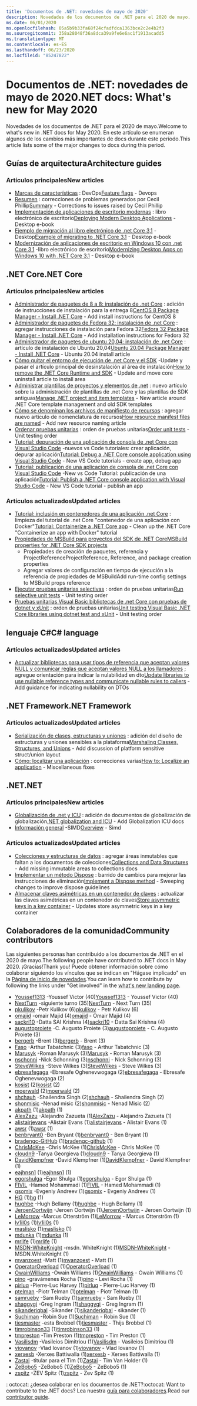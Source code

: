 ```yaml
---
title: 'Documentos de .NET: novedades de mayo de 2020'
description: Novedades de los documentos de .NET para el 2020 de mayo.
ms.date: 06/01/2020
ms.openlocfilehash: 05a5b9b33fa68f24cfadfdca1363bce2c2e4b2f3
ms.sourcegitcommit: 358a28048f36a8dca39a9fe6e6ac1f1913acadd5
ms.translationtype: MT
ms.contentlocale: es-ES
ms.lasthandoff: 06/23/2020
ms.locfileid: "85247822"
---
```

# <a name="net-docs-whats-new-for-may-2020"></a><span data-ttu-id="8658a-103">Documentos de .NET: novedades de mayo de 2020</span><span class="sxs-lookup"><span data-stu-id="8658a-103">.NET docs: What's new for May 2020</span></span>

<span data-ttu-id="8658a-104">Novedades de los documentos de .NET para el 2020 de mayo.</span><span class="sxs-lookup"><span data-stu-id="8658a-104">Welcome to what's new in .NET docs for May 2020.</span></span> <span data-ttu-id="8658a-105">En este artículo se enumeran algunos de los cambios más importantes de docs durante este período.</span><span class="sxs-lookup"><span data-stu-id="8658a-105">This article lists some of the major changes to docs during this period.</span></span>

## <a name="architecture-guides"></a><span data-ttu-id="8658a-106">Guías de arquitectura</span><span class="sxs-lookup"><span data-stu-id="8658a-106">Architecture guides</span></span>

### <a name="new-articles"></a><span data-ttu-id="8658a-107">Artículos principales</span><span class="sxs-lookup"><span data-stu-id="8658a-107">New articles</span></span>

- <span data-ttu-id="8658a-108">[Marcas de características](../architecture/cloud-native/feature-flags.md) : DevOps</span><span class="sxs-lookup"><span data-stu-id="8658a-108">[Feature flags](../architecture/cloud-native/feature-flags.md) - Devops</span></span>
- <span data-ttu-id="8658a-109">[Resumen](../architecture/cloud-native/summary.md) : correcciones de problemas generados por Cecil Phillip</span><span class="sxs-lookup"><span data-stu-id="8658a-109">[Summary](../architecture/cloud-native/summary.md) - Corrections to issues raised by Cecil Phillip</span></span>
- <span data-ttu-id="8658a-110">[Implementación de aplicaciones de escritorio modernas](../architecture/modernize-desktop/deploy-modern-applications.md) : libro electrónico de escritorio</span><span class="sxs-lookup"><span data-stu-id="8658a-110">[Deploying Modern Desktop Applications](../architecture/modernize-desktop/deploy-modern-applications.md) - Desktop e-book</span></span>
- <span data-ttu-id="8658a-111">[Ejemplo de migración al libro electrónico de .net Core 3,1](../architecture/modernize-desktop/example-migration-core.md) -Desktop</span><span class="sxs-lookup"><span data-stu-id="8658a-111">[Example of migrating to .NET Core 3.1](../architecture/modernize-desktop/example-migration-core.md) - Desktop e-book</span></span>
- <span data-ttu-id="8658a-112">[Modernización de aplicaciones de escritorio en Windows 10 con .net Core 3,1](../architecture/modernize-desktop/index.md) -libro electrónico de escritorio</span><span class="sxs-lookup"><span data-stu-id="8658a-112">[Modernizing Desktop Apps on Windows 10 with .NET Core 3.1](../architecture/modernize-desktop/index.md) - Desktop e-book</span></span>

## <a name="net-core"></a><span data-ttu-id="8658a-113">.NET Core</span><span class="sxs-lookup"><span data-stu-id="8658a-113">.NET Core</span></span>

### <a name="new-articles"></a><span data-ttu-id="8658a-114">Artículos principales</span><span class="sxs-lookup"><span data-stu-id="8658a-114">New articles</span></span>

- <span data-ttu-id="8658a-115">[Administrador de paquetes de 8 a 8: instalación de .net Core](../core/install/linux-package-manager-centos8.md) : adición de instrucciones de instalación para la entrega 8</span><span class="sxs-lookup"><span data-stu-id="8658a-115">[CentOS 8 Package Manager - Install .NET Core](../core/install/linux-package-manager-centos8.md) - Add install instructions for CentOS 8</span></span>
- <span data-ttu-id="8658a-116">[Administrador de paquetes de Fedora 32: instalación de .net Core](../core/install/linux-package-manager-fedora32.md) : agregar instrucciones de instalación para Fedora 32</span><span class="sxs-lookup"><span data-stu-id="8658a-116">[Fedora 32 Package Manager - Install .NET Core](../core/install/linux-package-manager-fedora32.md) - Add installation instructions for Fedora 32</span></span>
- <span data-ttu-id="8658a-117">[Administrador de paquetes de ubuntu 20,04: instalación de .net Core](../core/install/linux-package-manager-ubuntu-2004.md) : artículo de instalación de Ubuntu 20,04</span><span class="sxs-lookup"><span data-stu-id="8658a-117">[Ubuntu 20.04 Package Manager - Install .NET Core](../core/install/linux-package-manager-ubuntu-2004.md) - Ubuntu 20.04 install article</span></span>
- <span data-ttu-id="8658a-118">[Cómo quitar el entorno de ejecución de .net Core y el SDK](../core/install/remove-runtime-sdk-versions.md) -Update y pasar el artículo principal de desinstalación al área de instalación</span><span class="sxs-lookup"><span data-stu-id="8658a-118">[How to remove the .NET Core Runtime and SDK](../core/install/remove-runtime-sdk-versions.md) - Update and move core uninstall article to install area</span></span>
- <span data-ttu-id="8658a-119">[Administrar plantillas de proyectos y elementos de .net](../core/install/templates.md) : nuevo artículo sobre la administración de plantillas de .net Core y las plantillas de SDK antiguas</span><span class="sxs-lookup"><span data-stu-id="8658a-119">[Manage .NET project and item templates](../core/install/templates.md) - New article around .NET Core template management and old SDK templates</span></span>
- <span data-ttu-id="8658a-120">[Cómo se denominan los archivos de manifiesto de recursos](../core/resources/manifest-file-names.md) : agregar nuevo artículo de nomenclatura de recursos</span><span class="sxs-lookup"><span data-stu-id="8658a-120">[How resource manifest files are named](../core/resources/manifest-file-names.md) - Add new resource naming article</span></span>
- <span data-ttu-id="8658a-121">[Ordenar pruebas unitarias](../core/testing/order-unit-tests.md) : orden de pruebas unitarias</span><span class="sxs-lookup"><span data-stu-id="8658a-121">[Order unit tests](../core/testing/order-unit-tests.md) - Unit testing order</span></span>
- <span data-ttu-id="8658a-122">[Tutorial: depuración de una aplicación de consola de .net Core con Visual Studio Code](../core/tutorials/debugging-with-visual-studio-code.md) -nuevos vs Code tutoriales: crear aplicación, depurar aplicación</span><span class="sxs-lookup"><span data-stu-id="8658a-122">[Tutorial: Debug a .NET Core console application using Visual Studio Code](../core/tutorials/debugging-with-visual-studio-code.md) - New VS Code tutorials - create app, debug app</span></span>
- <span data-ttu-id="8658a-123">[Tutorial: publicación de una aplicación de consola de .net Core con Visual Studio Code](../core/tutorials/publishing-with-visual-studio-code.md) -New vs Code Tutorial: publicación de una aplicación</span><span class="sxs-lookup"><span data-stu-id="8658a-123">[Tutorial: Publish a .NET Core console application with Visual Studio Code](../core/tutorials/publishing-with-visual-studio-code.md) - New VS Code tutorial - publish an app</span></span>

### <a name="updated-articles"></a><span data-ttu-id="8658a-124">Artículos actualizados</span><span class="sxs-lookup"><span data-stu-id="8658a-124">Updated articles</span></span>

- <span data-ttu-id="8658a-125">[Tutorial: inclusión en contenedores de una aplicación .net Core](../core/docker/build-container.md) : limpieza del tutorial de .net Core "contenedor de una aplicación con Docker"</span><span class="sxs-lookup"><span data-stu-id="8658a-125">[Tutorial: Containerize a .NET Core app](../core/docker/build-container.md) - Clean up the .NET Core "Containerize an app with Docker" tutorial</span></span>
- [<span data-ttu-id="8658a-126">Propiedades de MSBuild para proyectos del SDK de .NET Core</span><span class="sxs-lookup"><span data-stu-id="8658a-126">MSBuild properties for .NET Core SDK projects</span></span>](../core/project-sdk/msbuild-props.md)
  - <span data-ttu-id="8658a-127">Propiedades de creación de paquetes, referencia y ProjectReference</span><span class="sxs-lookup"><span data-stu-id="8658a-127">ProjectReference, Reference, and package creation properties</span></span>
  - <span data-ttu-id="8658a-128">Agregar valores de configuración en tiempo de ejecución a la referencia de propiedades de MSBuild</span><span class="sxs-lookup"><span data-stu-id="8658a-128">Add run-time config settings to MSBuild props reference</span></span>
- <span data-ttu-id="8658a-129">[Ejecutar pruebas unitarias selectivas](../core/testing/selective-unit-tests.md) : orden de pruebas unitarias</span><span class="sxs-lookup"><span data-stu-id="8658a-129">[Run selective unit tests](../core/testing/selective-unit-tests.md) - Unit testing order</span></span>
- <span data-ttu-id="8658a-130">[Pruebas unitarias Visual Basic bibliotecas de .net Core con pruebas de dotnet y xUnit](../core/testing/unit-testing-visual-basic-with-dotnet-test.md) : orden de pruebas unitarias</span><span class="sxs-lookup"><span data-stu-id="8658a-130">[Unit testing Visual Basic .NET Core libraries using dotnet test and xUnit](../core/testing/unit-testing-visual-basic-with-dotnet-test.md) - Unit testing order</span></span>

## <a name="c-language"></a><span data-ttu-id="8658a-131">lenguaje C#</span><span class="sxs-lookup"><span data-stu-id="8658a-131">C# language</span></span>

### <a name="updated-articles"></a><span data-ttu-id="8658a-132">Artículos actualizados</span><span class="sxs-lookup"><span data-stu-id="8658a-132">Updated articles</span></span>

- <span data-ttu-id="8658a-133">[Actualizar bibliotecas para usar tipos de referencia que aceptan valores NULL y comunicar reglas que aceptan valores NULL a los llamadores](../csharp/nullable-migration-strategies.md) ; agregue orientación para indicar la nulabilidad en dto</span><span class="sxs-lookup"><span data-stu-id="8658a-133">[Update libraries to use nullable reference types and communicate nullable rules to callers](../csharp/nullable-migration-strategies.md) - Add guidance for indicating nullability on DTOs</span></span>

## <a name="net-framework"></a><span data-ttu-id="8658a-134">.NET Framework</span><span class="sxs-lookup"><span data-stu-id="8658a-134">.NET Framework</span></span>

### <a name="updated-articles"></a><span data-ttu-id="8658a-135">Artículos actualizados</span><span class="sxs-lookup"><span data-stu-id="8658a-135">Updated articles</span></span>

- <span data-ttu-id="8658a-136">[Serialización de clases, estructuras y uniones](../framework/interop/marshaling-classes-structures-and-unions.md) : adición del diseño de estructuras y uniones sensibles a la plataforma</span><span class="sxs-lookup"><span data-stu-id="8658a-136">[Marshaling Classes, Structures, and Unions](../framework/interop/marshaling-classes-structures-and-unions.md) - Add discussion of platform sensitive struct/union layout</span></span>
- <span data-ttu-id="8658a-137">[Cómo: localizar una aplicación](../framework/wpf/advanced/how-to-localize-an-application.md) : correcciones varias</span><span class="sxs-lookup"><span data-stu-id="8658a-137">[How to: Localize an application](../framework/wpf/advanced/how-to-localize-an-application.md) - Miscellaneous fixes</span></span>

## <a name="net"></a><span data-ttu-id="8658a-138">.NET</span><span class="sxs-lookup"><span data-stu-id="8658a-138">.NET</span></span>

### <a name="new-articles"></a><span data-ttu-id="8658a-139">Artículos principales</span><span class="sxs-lookup"><span data-stu-id="8658a-139">New articles</span></span>

- <span data-ttu-id="8658a-140">[Globalización de .net y ICU](../standard/globalization-localization/globalization-icu.md) : adición de documentos de globalización de globalización</span><span class="sxs-lookup"><span data-stu-id="8658a-140">[.NET globalization and ICU](../standard/globalization-localization/globalization-icu.md) - Add Globalization ICU docs</span></span>
- <span data-ttu-id="8658a-141">[Información general](../standard/simd.md) -SIMD</span><span class="sxs-lookup"><span data-stu-id="8658a-141">[Overview](../standard/simd.md) - Simd</span></span>

### <a name="updated-articles"></a><span data-ttu-id="8658a-142">Artículos actualizados</span><span class="sxs-lookup"><span data-stu-id="8658a-142">Updated articles</span></span>

- <span data-ttu-id="8658a-143">[Colecciones y estructuras de datos](../standard/collections/index.md) : agregar áreas inmutables que faltan a los documentos de colecciones</span><span class="sxs-lookup"><span data-stu-id="8658a-143">[Collections and Data Structures](../standard/collections/index.md) - Add missing immutable areas to collections docs</span></span>
- <span data-ttu-id="8658a-144">[Implementar un método Dispose](../standard/garbage-collection/implementing-dispose.md) : barrido de cambios para mejorar las instrucciones de eliminación</span><span class="sxs-lookup"><span data-stu-id="8658a-144">[Implement a Dispose method](../standard/garbage-collection/implementing-dispose.md) - Sweeping changes to improve dispose guidelines</span></span>
- <span data-ttu-id="8658a-145">[Almacenar claves asimétricas en un contenedor de claves](../standard/security/how-to-store-asymmetric-keys-in-a-key-container.md) : actualizar las claves asimétricas en un contenedor de claves</span><span class="sxs-lookup"><span data-stu-id="8658a-145">[Store asymmetric keys in a key container](../standard/security/how-to-store-asymmetric-keys-in-a-key-container.md) - Updates store asymmetric keys in a key container</span></span>

## <a name="community-contributors"></a><span data-ttu-id="8658a-146">Colaboradores de la comunidad</span><span class="sxs-lookup"><span data-stu-id="8658a-146">Community contributors</span></span>

<span data-ttu-id="8658a-147">Las siguientes personas han contribuido a los documentos de .NET en el 2020 de mayo.</span><span class="sxs-lookup"><span data-stu-id="8658a-147">The following people have contributed to .NET docs in May 2020.</span></span> <span data-ttu-id="8658a-148">¡Gracias!</span><span class="sxs-lookup"><span data-stu-id="8658a-148">Thank you!</span></span> <span data-ttu-id="8658a-149">Puede obtener información sobre cómo colaborar siguiendo los vínculos que se indican en "Hágase implicado" en la [Página de inicio de novedades](index.yml).</span><span class="sxs-lookup"><span data-stu-id="8658a-149">You can learn how to contribute by following the links under "Get involved" in the [what's new landing page](index.yml).</span></span>

- <span data-ttu-id="8658a-150">[Youssef1313](https://github.com/Youssef1313) -Youssef Victor (40)</span><span class="sxs-lookup"><span data-stu-id="8658a-150">[Youssef1313](https://github.com/Youssef1313) - Youssef Victor (40)</span></span>
- <span data-ttu-id="8658a-151">[NextTurn](https://github.com/NextTurn) -siguiente turno (35)</span><span class="sxs-lookup"><span data-stu-id="8658a-151">[NextTurn](https://github.com/NextTurn) - Next Turn (35)</span></span>
- <span data-ttu-id="8658a-152">[pkulikov](https://github.com/pkulikov) -Petr Kulikov (6)</span><span class="sxs-lookup"><span data-stu-id="8658a-152">[pkulikov](https://github.com/pkulikov) - Petr Kulikov (6)</span></span>
- <span data-ttu-id="8658a-153">[omajid](https://github.com/omajid) -omair Majid (4)</span><span class="sxs-lookup"><span data-stu-id="8658a-153">[omajid](https://github.com/omajid) - Omair Majid (4)</span></span>
- <span data-ttu-id="8658a-154">[sackri10](https://github.com/sackri10) -Datta SAI Krishna (4)</span><span class="sxs-lookup"><span data-stu-id="8658a-154">[sackri10](https://github.com/sackri10) - Datta Sai Krishna (4)</span></span>
- <span data-ttu-id="8658a-155">[augustoproiete](https://github.com/augustoproiete) -C. Augusto Proiete (3)</span><span class="sxs-lookup"><span data-stu-id="8658a-155">[augustoproiete](https://github.com/augustoproiete) - C. Augusto Proiete (3)</span></span>
- <span data-ttu-id="8658a-156">[bergerb](https://github.com/bergerb) -Brent (3)</span><span class="sxs-lookup"><span data-stu-id="8658a-156">[bergerb](https://github.com/bergerb) - Brent (3)</span></span>
- <span data-ttu-id="8658a-157">[Faso](https://github.com/faso) -Arthur Tabatchnic (3)</span><span class="sxs-lookup"><span data-stu-id="8658a-157">[faso](https://github.com/faso) - Arthur Tabatchnic (3)</span></span>
- <span data-ttu-id="8658a-158">[Marusyk](https://github.com/Marusyk) -Roman Marusyk (3)</span><span class="sxs-lookup"><span data-stu-id="8658a-158">[Marusyk](https://github.com/Marusyk) - Roman Marusyk (3)</span></span>
- <span data-ttu-id="8658a-159">[nschonni](https://github.com/nschonni) -Nick Schonning (3)</span><span class="sxs-lookup"><span data-stu-id="8658a-159">[nschonni](https://github.com/nschonni) - Nick Schonning (3)</span></span>
- <span data-ttu-id="8658a-160">[SteveWilkes](https://github.com/SteveWilkes) -Steve Wilkes (3)</span><span class="sxs-lookup"><span data-stu-id="8658a-160">[SteveWilkes](https://github.com/SteveWilkes) - Steve Wilkes (3)</span></span>
- <span data-ttu-id="8658a-161">[ebresafegaga](https://github.com/ebresafegaga) -Ebresafe Oghenevwogaga (2)</span><span class="sxs-lookup"><span data-stu-id="8658a-161">[ebresafegaga](https://github.com/ebresafegaga) - Ebresafe Oghenevwogaga (2)</span></span>
- <span data-ttu-id="8658a-162">[kosist](https://github.com/kosist) (2)</span><span class="sxs-lookup"><span data-stu-id="8658a-162">[kosist](https://github.com/kosist) (2)</span></span>
- <span data-ttu-id="8658a-163">[moerwald](https://github.com/moerwald) (2)</span><span class="sxs-lookup"><span data-stu-id="8658a-163">[moerwald](https://github.com/moerwald) (2)</span></span>
- <span data-ttu-id="8658a-164">[shchauh](https://github.com/shchauh) -Shailendra Singh (2)</span><span class="sxs-lookup"><span data-stu-id="8658a-164">[shchauh](https://github.com/shchauh) - Shailendra Singh (2)</span></span>
- <span data-ttu-id="8658a-165">[shonmisic](https://github.com/shonmisic) -Nenad misic (2)</span><span class="sxs-lookup"><span data-stu-id="8658a-165">[shonmisic](https://github.com/shonmisic) - Nenad Misic (2)</span></span>
- <span data-ttu-id="8658a-166">[akpath](https://github.com/akpath) (1)</span><span class="sxs-lookup"><span data-stu-id="8658a-166">[akpath](https://github.com/akpath) (1)</span></span>
- <span data-ttu-id="8658a-167">[AlexZazu](https://github.com/AlexZazu) -Alejandro Zazueta (1)</span><span class="sxs-lookup"><span data-stu-id="8658a-167">[AlexZazu](https://github.com/AlexZazu) - Alejandro Zazueta (1)</span></span>
- <span data-ttu-id="8658a-168">[alistairjevans](https://github.com/alistairjevans) -Alistair Evans (1)</span><span class="sxs-lookup"><span data-stu-id="8658a-168">[alistairjevans](https://github.com/alistairjevans) - Alistair Evans (1)</span></span>
- <span data-ttu-id="8658a-169">[awsr](https://github.com/awsr) (1)</span><span class="sxs-lookup"><span data-stu-id="8658a-169">[awsr](https://github.com/awsr) (1)</span></span>
- <span data-ttu-id="8658a-170">[benbryant0](https://github.com/benbryant0) -Ben Bryant (1)</span><span class="sxs-lookup"><span data-stu-id="8658a-170">[benbryant0](https://github.com/benbryant0) - Ben Bryant (1)</span></span>
- <span data-ttu-id="8658a-171">[bradengc-GitHub](https://github.com/bradengc-github) (1)</span><span class="sxs-lookup"><span data-stu-id="8658a-171">[bradengc-github](https://github.com/bradengc-github) (1)</span></span>
- <span data-ttu-id="8658a-172">[ChrisMcKee](https://github.com/ChrisMcKee) -Chris McKee (1)</span><span class="sxs-lookup"><span data-stu-id="8658a-172">[ChrisMcKee](https://github.com/ChrisMcKee) - Chris McKee (1)</span></span>
- <span data-ttu-id="8658a-173">[cloudn9](https://github.com/cloudn9) -Tanya Georgieva (1)</span><span class="sxs-lookup"><span data-stu-id="8658a-173">[cloudn9](https://github.com/cloudn9) - Tanya Georgieva (1)</span></span>
- <span data-ttu-id="8658a-174">[DavidKlempfner](https://github.com/DavidKlempfner) -David Klempfner (1)</span><span class="sxs-lookup"><span data-stu-id="8658a-174">[DavidKlempfner](https://github.com/DavidKlempfner) - David Klempfner (1)</span></span>
- <span data-ttu-id="8658a-175">[eajhnsn1](https://github.com/eajhnsn1) (1)</span><span class="sxs-lookup"><span data-stu-id="8658a-175">[eajhnsn1](https://github.com/eajhnsn1) (1)</span></span>
- <span data-ttu-id="8658a-176">[egorshulga](https://github.com/egorshulga) -Egor Shulga (1)</span><span class="sxs-lookup"><span data-stu-id="8658a-176">[egorshulga](https://github.com/egorshulga) - Egor Shulga (1)</span></span>
- <span data-ttu-id="8658a-177">[FIVIL](https://github.com/FIVIL) -Hamed Mohammadi (1)</span><span class="sxs-lookup"><span data-stu-id="8658a-177">[FIVIL](https://github.com/FIVIL) - Hamed Mohammadi (1)</span></span>
- <span data-ttu-id="8658a-178">[gsomix](https://github.com/gsomix) -Evgeniy Andreev (1)</span><span class="sxs-lookup"><span data-stu-id="8658a-178">[gsomix](https://github.com/gsomix) - Evgeniy Andreev (1)</span></span>
- <span data-ttu-id="8658a-179">[HG](https://github.com/hg) (1)</span><span class="sxs-lookup"><span data-stu-id="8658a-179">[hg](https://github.com/hg) (1)</span></span>
- <span data-ttu-id="8658a-180">[hughbe](https://github.com/hughbe) -Hugh Bellamy (1)</span><span class="sxs-lookup"><span data-stu-id="8658a-180">[hughbe](https://github.com/hughbe) - Hugh Bellamy (1)</span></span>
- <span data-ttu-id="8658a-181">[JeroenOortwijn](https://github.com/JeroenOortwijn) -Jeroen Oortwijn (1)</span><span class="sxs-lookup"><span data-stu-id="8658a-181">[JeroenOortwijn](https://github.com/JeroenOortwijn) - Jeroen Oortwijn (1)</span></span>
- <span data-ttu-id="8658a-182">[LeMorrow](https://github.com/LeMorrow) -Marcus Otterström (1)</span><span class="sxs-lookup"><span data-stu-id="8658a-182">[LeMorrow](https://github.com/LeMorrow) - Marcus Otterström (1)</span></span>
- <span data-ttu-id="8658a-183">[lv1il0s](https://github.com/lv1il0s) (1)</span><span class="sxs-lookup"><span data-stu-id="8658a-183">[lv1il0s](https://github.com/lv1il0s) (1)</span></span>
- <span data-ttu-id="8658a-184">[maslisko](https://github.com/maslisko) (1)</span><span class="sxs-lookup"><span data-stu-id="8658a-184">[maslisko](https://github.com/maslisko) (1)</span></span>
- <span data-ttu-id="8658a-185">[mdunka](https://github.com/mdunka) (1)</span><span class="sxs-lookup"><span data-stu-id="8658a-185">[mdunka](https://github.com/mdunka) (1)</span></span>
- <span data-ttu-id="8658a-186">[mrlife](https://github.com/mrlife) (1)</span><span class="sxs-lookup"><span data-stu-id="8658a-186">[mrlife](https://github.com/mrlife) (1)</span></span>
- <span data-ttu-id="8658a-187">[MSDN-WhiteKnight](https://github.com/MSDN-WhiteKnight) -msdn. WhiteKnight (1)</span><span class="sxs-lookup"><span data-stu-id="8658a-187">[MSDN-WhiteKnight](https://github.com/MSDN-WhiteKnight) - MSDN.WhiteKnight (1)</span></span>
- <span data-ttu-id="8658a-188">[mvanzoest](https://github.com/mvanzoest) -Matt (1)</span><span class="sxs-lookup"><span data-stu-id="8658a-188">[mvanzoest](https://github.com/mvanzoest) - Matt (1)</span></span>
- <span data-ttu-id="8658a-189">[OperatorOverload](https://github.com/OperatorOverload) (1)</span><span class="sxs-lookup"><span data-stu-id="8658a-189">[OperatorOverload](https://github.com/OperatorOverload) (1)</span></span>
- <span data-ttu-id="8658a-190">[OwainWilliams](https://github.com/OwainWilliams) -Owain Williams (1)</span><span class="sxs-lookup"><span data-stu-id="8658a-190">[OwainWilliams](https://github.com/OwainWilliams) - Owain Williams (1)</span></span>
- <span data-ttu-id="8658a-191">[pino](https://github.com/pino) -gravámenes Rocha (1)</span><span class="sxs-lookup"><span data-stu-id="8658a-191">[pino](https://github.com/pino) - Levi Rocha (1)</span></span>
- <span data-ttu-id="8658a-192">[pirluq](https://github.com/pirluq) -Pierre-Luc Harvey (1)</span><span class="sxs-lookup"><span data-stu-id="8658a-192">[pirluq](https://github.com/pirluq) - Pierre-Luc Harvey (1)</span></span>
- <span data-ttu-id="8658a-193">[ptelman](https://github.com/ptelman) -Piotr Telman (1)</span><span class="sxs-lookup"><span data-stu-id="8658a-193">[ptelman](https://github.com/ptelman) - Piotr Telman (1)</span></span>
- <span data-ttu-id="8658a-194">[samrueby](https://github.com/samrueby) -Sam Rueby (1)</span><span class="sxs-lookup"><span data-stu-id="8658a-194">[samrueby](https://github.com/samrueby) - Sam Rueby (1)</span></span>
- <span data-ttu-id="8658a-195">[shaggygi](https://github.com/shaggygi) -Greg Ingram (1)</span><span class="sxs-lookup"><span data-stu-id="8658a-195">[shaggygi](https://github.com/shaggygi) - Greg Ingram (1)</span></span>
- <span data-ttu-id="8658a-196">[sikanderiqbal](https://github.com/sikanderiqbal) -Sikander (1)</span><span class="sxs-lookup"><span data-stu-id="8658a-196">[sikanderiqbal](https://github.com/sikanderiqbal) - sikander (1)</span></span>
- <span data-ttu-id="8658a-197">[Suchiman](https://github.com/Suchiman) -Robin Sue (1)</span><span class="sxs-lookup"><span data-stu-id="8658a-197">[Suchiman](https://github.com/Suchiman) - Robin Sue (1)</span></span>
- <span data-ttu-id="8658a-198">[tiesmaster](https://github.com/tiesmaster) -esta Brobbel (1)</span><span class="sxs-lookup"><span data-stu-id="8658a-198">[tiesmaster](https://github.com/tiesmaster) - Thijs Brobbel (1)</span></span>
- <span data-ttu-id="8658a-199">[timrobinson33](https://github.com/timrobinson33) (1)</span><span class="sxs-lookup"><span data-stu-id="8658a-199">[timrobinson33](https://github.com/timrobinson33) (1)</span></span>
- <span data-ttu-id="8658a-200">[tmpreston](https://github.com/tmpreston) -Tim Preston (1)</span><span class="sxs-lookup"><span data-stu-id="8658a-200">[tmpreston](https://github.com/tmpreston) - Tim Preston (1)</span></span>
- <span data-ttu-id="8658a-201">[Vasilisdm](https://github.com/Vasilisdm) -Vasileios Dimitriou (1)</span><span class="sxs-lookup"><span data-stu-id="8658a-201">[Vasilisdm](https://github.com/Vasilisdm) - Vasileios Dimitriou (1)</span></span>
- <span data-ttu-id="8658a-202">[viovanov](https://github.com/viovanov) -Vlad Iovanov (1)</span><span class="sxs-lookup"><span data-stu-id="8658a-202">[viovanov](https://github.com/viovanov) - Vlad Iovanov (1)</span></span>
- <span data-ttu-id="8658a-203">[xerxesb](https://github.com/xerxesb) -Xerxes Battiwalla (1)</span><span class="sxs-lookup"><span data-stu-id="8658a-203">[xerxesb](https://github.com/xerxesb) - Xerxes Battiwalla (1)</span></span>
- <span data-ttu-id="8658a-204">[Zastai](https://github.com/Zastai) -titular para el Tim (1)</span><span class="sxs-lookup"><span data-stu-id="8658a-204">[Zastai](https://github.com/Zastai) - Tim Van Holder (1)</span></span>
- <span data-ttu-id="8658a-205">[ZeBobo5](https://github.com/ZeBobo5) -ZeBobo5 (1)</span><span class="sxs-lookup"><span data-stu-id="8658a-205">[ZeBobo5](https://github.com/ZeBobo5) - ZeBobo5 (1)</span></span>
- <span data-ttu-id="8658a-206">[zspitz](https://github.com/zspitz) -ZEV Spitz (1)</span><span class="sxs-lookup"><span data-stu-id="8658a-206">[zspitz](https://github.com/zspitz) - Zev Spitz (1)</span></span>

<span data-ttu-id="8658a-207">: octocat: ¿desea colaborar en los documentos de .NET?</span><span class="sxs-lookup"><span data-stu-id="8658a-207">:octocat: Want to contribute to the .NET docs?</span></span> <span data-ttu-id="8658a-208">Lea nuestra [guía para colaboradores](https://docs.microsoft.com/contribute/dotnet/dotnet-contribute).</span><span class="sxs-lookup"><span data-stu-id="8658a-208">Read our [contributor guide](https://docs.microsoft.com/contribute/dotnet/dotnet-contribute).</span></span>
